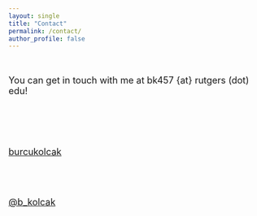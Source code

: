```yaml
---
layout: single
title: "Contact"
permalink: /contact/
author_profile: false
---
```


<br/>
<font size="4">

You can get in touch with me at bk457 {at} rutgers (dot) edu! 

<br/> <br/> <br/>

<html>
<head>
<meta name="viewport" content="width=device-width, initial-scale=1">
<link rel="stylesheet" href="https://cdnjs.cloudflare.com/ajax/libs/font-awesome/4.7.0/css/font-awesome.min.css">
</head>
<body>

<i class="fa fa-github" style="font-size:36px"></i>  <a href="https://github.com/burcukolcak"> burcukolcak  </a>

<br/> <br/>

<i class="fab fa-twitter-square" style="font-size:36px"></i>  <a href="https://twitter.com/b_kolcak"> @b_kolcak  </a>
